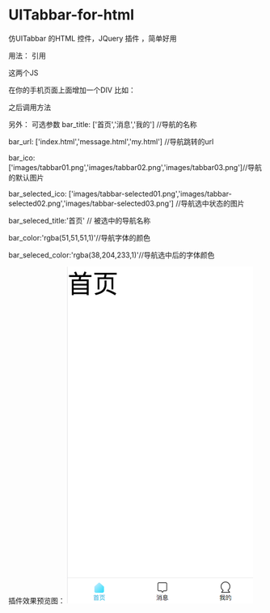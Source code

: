 # UITabbar-for-html
仿UITabbar 的HTML 控件，JQuery 插件 ，简单好用


用法：
引用
<script src="src/js/jquery.min.js"></script>
<script src="src/js/tabbar.js"></script>
这两个JS

在你的手机页面上面增加一个DIV 
比如：
<div class="end"></div>

之后调用方法
<script>
    $(document).ready(function() {

        $(".end").tabbar({bar_seleced_title : '首页'});
    });
</script>

另外：
可选参数
bar_title: ['首页','消息','我的']  //导航的名称


bar_url: ['index.html','message.html','my.html'] //导航跳转的url


bar_ico: ['images/tabbar01.png','images/tabbar02.png','images/tabbar03.png']//导航的默认图片


bar_selected_ico: ['images/tabbar-selected01.png','images/tabbar-selected02.png','images/tabbar-selected03.png'] //导航选中状态的图片


bar_seleced_title:'首页' // 被选中的导航名称

bar_color:'rgba(51,51,51,1)'//导航字体的颜色


bar_seleced_color:'rgba(38,204,233,1)'//导航选中后的字体颜色


插件效果预览图：
 ![image](https://raw.githubusercontent.com/wwwiFanesCom/UITabbar-for-html/master/images/demo.png)

